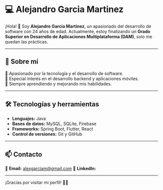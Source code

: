 # 💻 Alejandro Garcia Martinez  

¡Hola! 👋 Soy **Alejandro Garcia Martinez**, un apasionado del desarrollo de software con 24 años de edad. Actualmente, estoy finalizando un **Grado Superior en Desarrollo de Aplicaciones Multiplataforma (DAM)**, solo me quedan las prácticas.  

---  

## 🚀 Sobre mí  

🔹 Apasionado por la tecnología y el desarrollo de software.  
🔹 Especial interés en el desarrollo backend y aplicaciones móviles.  
🔹 Siempre aprendiendo y mejorando mis habilidades.  

---  

## 🛠️ Tecnologías y herramientas  

- **Lenguajes:** Java
- **Bases de datos:** MySQL, SQLite, Firebase  
- **Frameworks:** Spring Boot, Flutter, React  
- **Control de versiones:** Git y GitHub  

---  

## 📫 Contacto  

📧 **Email:** alexgarciam@gmail.com 
🔗 **LinkedIn:**     

---  

¡Gracias por visitar mi perfil! 🚀✨
